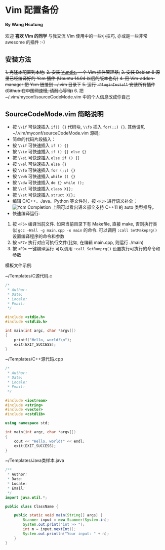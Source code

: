 # Vim 配置备份

#### By Wang Hsutung

欢迎 __喜欢 Vim 的同学__ 与我交流 Vim 使用中的一些小技巧, 亦或是一些非常 awesome 的插件 :-)  

## 安装方法
<del>1. 克隆本配置到本地:</del>
<del>2. 安装 [Vundle](https://github.com/VundleVim/Vundle.vim), 一个 Vim 插件管理器;</del>
<del>3. 安装 Debian 8 源里已经编译好的 Ycm 插件 (Ubuntu 14.04 以后的版本也有)</del>
<del>4. 用 Vim-addon-manager 把 Ycm 链接到 ~/.vim 目录下</del>
<del>5. 运行 `:PluginInstall` 安装所有插件 (Github 在中国网速慢, 请耐心等待)</del>
6. 把 ~/.vim/myconf/sourceCodeMode.vim 中的个人信息改成你自己


## **SourceCodeMode.vim** 简略说明


* 按 `\\if` 可快速插入 `if() {}` 代码块, `\\fo` 插入 `for(;;) {}`. 其他请见 ~/.vim/myconf/sourceCodeMode.vim 源码;
* 简单的代码片段插入：
 * 按 `\\if` 可快速插入 `if () {}`
 * 按 `\\ie` 可快速插入 `if () {} else {}`
 * 按 `\\ei` 可快速插入 `else if () {}`
 * 按 `\\el` 可快速插入 `else {}`
 * 按 `\\fo` 可快速插入 `for (;;) {}`
 * 按 `\\wh` 可快速插入 `while () {}`
 * 按 `\\dw` 可快速插入 `do {} while ();`
 * 按 `\\cl` 可快速插入 `class X{};`
 * 按 `\\st` 可快速插入 `struct X{};`
* 编辑 C/C++、Java、Python 等文件时，按 `<F3>` 进行语义补全；
![Ycm Completion](https://github.com/whst/hsu-vim/tree/master/gitfiles/auto.jpg)
上图可以看出语义部全支持 C++11 的 auto 类型推导。
* 快速编译运行:
 1. 按 `<F5>` 编译当前文件. 如果当前目录下有 Makefile, 直接 make, 否则执行类似 `gcc -Wall -g main.cpp -o main` 的命令.
 可以调用 `:call SetMakeprg()` 设置编译程序的命令和参数
 2. 按 `<F7>` 执行对应可执行文件(比如, 在编辑 main.cpp, 则运行 ./main)
 3. 按 `<F9>` 一键编译运行
 可以调用 `:call SetRunprg()` 设置执行可执行的命令和参数

模板文件示例:

~/Templates/C源代码.c
```C
/*
 * Author:
 * Date:
 * Locale:
 * Email:
 */

#include <stdio.h>
#include <stdlib.h>

int main(int argc, char *argv[])
{
    printf("Hello, world!\n");
    exit(EXIT_SUCCESS);
}
```

~/Templates/C++源代码.cpp
```C++
/*
 * Author:
 * Date:
 * Locale:
 * Email:
 */

#include <iostream>
#include <string>
#include <vector>
#include <cstdlib>

using namespace std;

int main(int argc, char *argv[])
{
    cout << "Hello, world!" << endl;
    exit(EXIT_SUCCESS);
}
```


~/Templates/Java类样本.java
```Java
/**
 * Author:
 * Date:
 * Locale:
 * Email:
 */
import java.util.*;

public class ClassName {

    public static void main(String[] args) {
        Scanner input = new Scanner(System.in);
        System.out.print("int >> ");
        int n = input.nextInt();
        System.out.println("Your input: " + n);
    }
}
```
